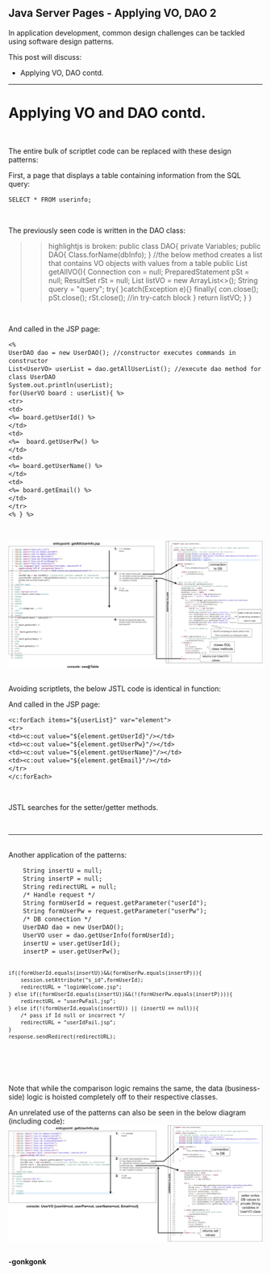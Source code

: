## Java Server Pages - Applying VO, DAO 2

In application development, common design challenges can be tackled using software design patterns.

This post will discuss:
* Applying VO, DAO contd.

---

# Applying VO and DAO contd.
<br>

The entire bulk of scriptlet code can be replaced with these design patterns:

First, a page that displays a table containing information from the SQL query:
<pre><code class="language-sql">SELECT * FROM userinfo;
</code></pre><br>

The previously seen code is written in the DAO class:
>>highlightjs is broken:
public class DAO{
  private Variables;
  public DAO{
    Class.forName(dbInfo);
  }
  //the below method creates a list that contains VO objects with values from a table
  public List<VO> getAllVO(){
    Connection con = null;
    PreparedStatement pSt = null;
    ResultSet rSt = null;
    List<VO> listVO = new ArrayList<>();
    String query = "query";
    try{
    }catch(Exception e){} finally{
      con.close();
      pSt.close();
      rSt.close();
      //in try-catch block
    }
    return listVO;
  }
}


<br>

And called in the JSP page:
<pre><code class="language-java">&lt;%
UserDAO dao = new UserDAO(); //constructor executes commands in constructor
List&lt;UserVO&gt; userList = dao.getAllUserList(); //execute dao method for class UserDAO
System.out.println(userList);
for(UserVO board : userList){ %&gt;
&lt;tr&gt;
&lt;td&gt;
&lt;%= board.getUserId() %&gt;
&lt;/td&gt;
&lt;td&gt;
&lt;%=  board.getUserPw() %&gt;
&lt;/td&gt;
&lt;td&gt;
&lt;%= board.getUserName() %&gt;
&lt;/td&gt;
&lt;td&gt;
&lt;%= board.getEmail() %&gt;
&lt;/td&gt;
&lt;/tr&gt;
&lt;% } %&gt;
</code></pre>
<br>

<img src="https://raw.githubusercontent.com/gonkmetrics/gonkmetrics.github.io/main/_posts/_img/jsp4.jpg" style="display: block; margin-left: auto; margin-right: auto;"><br>

Avoiding scriptlets, the below JSTL code is identical in function:
</code></pre>
<br>

And called in the JSP page:
<pre><code class="language-xml">&lt;c:forEach items=&quot;${userList}&quot; var=&quot;element&quot;&gt;
&lt;tr&gt;
&lt;td&gt;&lt;c:out value=&quot;${element.getUserId}&quot;/&gt;&lt;/td&gt;
&lt;td&gt;&lt;c:out value=&quot;${element.getUserPw}&quot;/&gt;&lt;/td&gt;
&lt;td&gt;&lt;c:out value=&quot;${element.getUserName}&quot;/&gt;&lt;/td&gt;
&lt;td&gt;&lt;c:out value=&quot;${element.getEmail}&quot;/&gt;&lt;/td&gt;
&lt;/tr&gt;
&lt;/c:forEach&gt;
</code></pre>
<br>

JSTL searches for the setter/getter methods.

<br>

___
<br>
Another application of the patterns:
<pre><code class="language-java">    String insertU = null;
    String insertP = null;
    String redirectURL = null;
	/* Handle request */
    String formUserId = request.getParameter("userId");
    String formUserPw = request.getParameter("userPw");
    /* DB connection */
	UserDAO dao = new UserDAO();
    UserVO user = dao.getUserInfo(formUserId);
    insertU = user.getUserId();
    insertP = user.getUserPw();

    if((formUserId.equals(insertU))&&(formUserPw.equals(insertP))){
    	session.setAttribute("s_id",formUserId);
    	redirectURL = "loginWelcome.jsp";
    } else if((formUserId.equals(insertU))&&(!(formUserPw.equals(insertP)))){
    	redirectURL = "userPwFail.jsp";
    } else if(!(formUserId.equals(insertU)) || (insertU == null)){
    	/* pass if Id null or incorrect */
    	redirectURL = "userIdFail.jsp";
    }
    response.sendRedirect(redirectURL);
</code></pre>
<br>

Note that while the comparison logic remains the same, the data (business-side) logic is hoisted completely off to their respective classes.
<br>

An unrelated use of the patterns can also be seen in the below diagram (including code):
<img src="https://raw.githubusercontent.com/gonkmetrics/gonkmetrics.github.io/main/_posts/_img/jsp5.jpg" style="display: block; margin-left: auto; margin-right: auto;"><br>


**-gonkgonk**

